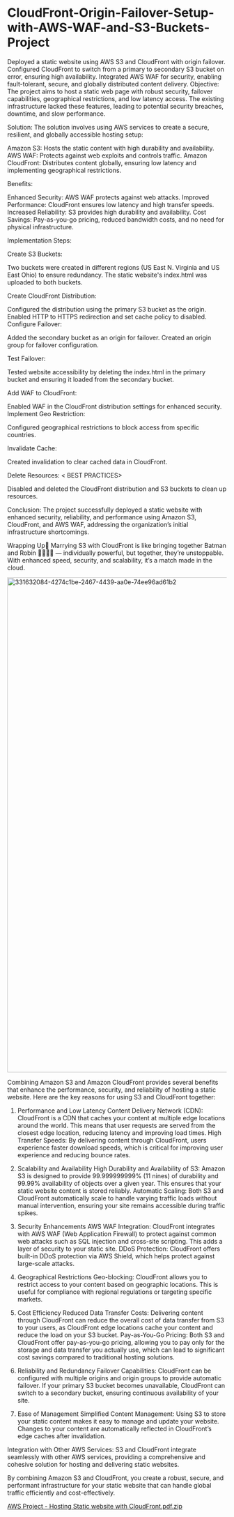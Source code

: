# CloudFront-Origin-Failover-Setup-with-AWS-WAF-and-S3-Buckets-Project
Deployed a static website using AWS S3 and CloudFront with origin failover. Configured CloudFront to switch from a primary to secondary S3 bucket on error, ensuring high availability. Integrated AWS WAF for security, enabling fault-tolerant, secure, and globally distributed content delivery.
Objective: The project aims to host a static web page with robust security, failover capabilities, geographical restrictions, and low latency access. The existing infrastructure lacked these features, leading to potential security breaches, downtime, and slow performance.

Solution: The solution involves using AWS services to create a secure, resilient, and globally accessible hosting setup:

Amazon S3: Hosts the static content with high durability and availability. AWS WAF: Protects against web exploits and controls traffic. Amazon CloudFront: Distributes content globally, ensuring low latency and implementing geographical restrictions.

Benefits:

Enhanced Security: AWS WAF protects against web attacks. Improved Performance: CloudFront ensures low latency and high transfer speeds. Increased Reliability: S3 provides high durability and availability. Cost Savings: Pay-as-you-go pricing, reduced bandwidth costs, and no need for physical infrastructure.

Implementation Steps:

Create S3 Buckets:

Two buckets were created in different regions (US East N. Virginia and US East Ohio) to ensure redundancy. The static website's index.html was uploaded to both buckets.

Create CloudFront Distribution:

Configured the distribution using the primary S3 bucket as the origin. Enabled HTTP to HTTPS redirection and set cache policy to disabled. Configure Failover:

Added the secondary bucket as an origin for failover. Created an origin group for failover configuration.

Test Failover:

Tested website accessibility by deleting the index.html in the primary bucket and ensuring it loaded from the secondary bucket.

Add WAF to CloudFront:

Enabled WAF in the CloudFront distribution settings for enhanced security. Implement Geo Restriction:

Configured geographical restrictions to block access from specific countries.

Invalidate Cache:

Created invalidation to clear cached data in CloudFront.

Delete Resources: < BEST PRACTICES>

Disabled and deleted the CloudFront distribution and S3 buckets to clean up resources.

Conclusion: The project successfully deployed a static website with enhanced security, reliability, and performance using Amazon S3, CloudFront, and AWS WAF, addressing the organization’s initial infrastructure shortcomings.

Wrapping Up🎁 Marrying S3 with CloudFront is like bringing together Batman and Robin 🦸‍♂️🦸‍♂️ — individually powerful, but together, they’re unstoppable. With enhanced speed, security, and scalability, it’s a match made in the cloud.

<img width="1995" height="1136" alt="331632084-4274c1be-2467-4439-aa0e-74ee96ad61b2" src="https://github.com/user-attachments/assets/7f4614e0-41bf-4b58-8f6c-b3ba16925acf" />

Combining Amazon S3 and Amazon CloudFront provides several benefits that enhance the performance, security, and reliability of hosting a static website. Here are the key reasons for using S3 and CloudFront together:

1. Performance and Low Latency Content Delivery Network (CDN): CloudFront is a CDN that caches your content at multiple edge locations around the world. This means that user requests are served from the closest edge location, reducing latency and improving load times. High Transfer Speeds: By delivering content through CloudFront, users experience faster download speeds, which is critical for improving user experience and reducing bounce rates.

2. Scalability and Availability High Durability and Availability of S3: Amazon S3 is designed to provide 99.999999999% (11 nines) of durability and 99.99% availability of objects over a given year. This ensures that your static website content is stored reliably. Automatic Scaling: Both S3 and CloudFront automatically scale to handle varying traffic loads without manual intervention, ensuring your site remains accessible during traffic spikes.

3. Security Enhancements AWS WAF Integration: CloudFront integrates with AWS WAF (Web Application Firewall) to protect against common web attacks such as SQL injection and cross-site scripting. This adds a layer of security to your static site. DDoS Protection: CloudFront offers built-in DDoS protection via AWS Shield, which helps protect against large-scale attacks.

4. Geographical Restrictions Geo-blocking: CloudFront allows you to restrict access to your content based on geographic locations. This is useful for compliance with regional regulations or targeting specific markets.

5. Cost Efficiency Reduced Data Transfer Costs: Delivering content through CloudFront can reduce the overall cost of data transfer from S3 to your users, as CloudFront edge locations cache your content and reduce the load on your S3 bucket. Pay-as-You-Go Pricing: Both S3 and CloudFront offer pay-as-you-go pricing, allowing you to pay only for the storage and data transfer you actually use, which can lead to significant cost savings compared to traditional hosting solutions.

6. Reliability and Redundancy Failover Capabilities: CloudFront can be configured with multiple origins and origin groups to provide automatic failover. If your primary S3 bucket becomes unavailable, CloudFront can switch to a secondary bucket, ensuring continuous availability of your site.

7. Ease of Management Simplified Content Management: Using S3 to store your static content makes it easy to manage and update your website. Changes to your content are automatically reflected in CloudFront’s edge caches after invalidation.

Integration with Other AWS Services: S3 and CloudFront integrate seamlessly with other AWS services, providing a comprehensive and cohesive solution for hosting and delivering static websites.

By combining Amazon S3 and CloudFront, you create a robust, secure, and performant infrastructure for your static website that can handle global traffic efficiently and cost-effectively.

[AWS Project - Hosting Static website with CloudFront.pdf.zip](https://github.com/user-attachments/files/21564087/AWS.Project.-.Hosting.Static.website.with.CloudFront.pdf.zip)




